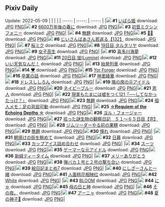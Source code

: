 ## Pixiv Daily
Update: 2022-05-09
|      |      |      |
| :----: | :----: | :----: |
|![](https://pixiv.microyu.workers.dev/c/240x480/img-master/img/2022/05/07/00/00/07/98158966_p0_master1200.jpg) **#1** [いばら姫](https://www.pixiv.net/artworks/98158966) download: [JPG](https://pixiv.microyu.workers.dev/img-original/img/2022/05/07/00/00/07/98158966_p0.jpg) [PNG](https://pixiv.microyu.workers.dev/img-original/img/2022/05/07/00/00/07/98158966_p0.png)|![](https://pixiv.microyu.workers.dev/c/240x480/img-master/img/2022/05/07/00/00/11/98159001_p0_master1200.jpg) **#2** [6600万年後の春に](https://www.pixiv.net/artworks/98159001) download: [JPG](https://pixiv.microyu.workers.dev/img-original/img/2022/05/07/00/00/11/98159001_p0.jpg) [PNG](https://pixiv.microyu.workers.dev/img-original/img/2022/05/07/00/00/11/98159001_p0.png)|![](https://pixiv.microyu.workers.dev/c/240x480/img-master/img/2022/05/07/01/53/50/98160193_p0_master1200.jpg) **#3** [初音ミクシンフォニー](https://www.pixiv.net/artworks/98160193) download: [JPG](https://pixiv.microyu.workers.dev/img-original/img/2022/05/07/01/53/50/98160193_p0.jpg) [PNG](https://pixiv.microyu.workers.dev/img-original/img/2022/05/07/01/53/50/98160193_p0.png)|
|![](https://pixiv.microyu.workers.dev/c/240x480/img-master/img/2022/05/07/00/48/31/98160683_p0_master1200.jpg) **#4** [無題](https://www.pixiv.net/artworks/98160683) download: [JPG](https://pixiv.microyu.workers.dev/img-original/img/2022/05/07/00/48/31/98160683_p0.jpg) [PNG](https://pixiv.microyu.workers.dev/img-original/img/2022/05/07/00/48/31/98160683_p0.png)|![](https://pixiv.microyu.workers.dev/c/240x480/img-master/img/2022/05/07/00/00/03/98158918_p0_master1200.jpg) **#5** [🐯💕](https://www.pixiv.net/artworks/98158918) download: [JPG](https://pixiv.microyu.workers.dev/img-original/img/2022/05/07/00/00/03/98158918_p0.jpg) [PNG](https://pixiv.microyu.workers.dev/img-original/img/2022/05/07/00/00/03/98158918_p0.png)|![](https://pixiv.microyu.workers.dev/c/240x480/img-master/img/2022/05/07/11/06/07/98167566_p0_master1200.jpg) **#6** [じいさんばあさん若返る【132】](https://www.pixiv.net/artworks/98167566) download: [JPG](https://pixiv.microyu.workers.dev/img-original/img/2022/05/07/11/06/07/98167566_p0.jpg) [PNG](https://pixiv.microyu.workers.dev/img-original/img/2022/05/07/11/06/07/98167566_p0.png)|
|![](https://pixiv.microyu.workers.dev/c/240x480/img-master/img/2022/05/08/00/00/01/98185093_p0_master1200.jpg) **#7** [桜ミク](https://www.pixiv.net/artworks/98185093) download: [JPG](https://pixiv.microyu.workers.dev/img-original/img/2022/05/08/00/00/01/98185093_p0.jpg) [PNG](https://pixiv.microyu.workers.dev/img-original/img/2022/05/08/00/00/01/98185093_p0.png)|![](https://pixiv.microyu.workers.dev/c/240x480/img-master/img/2022/05/07/00/00/13/98159015_p0_master1200.jpg) **#8** [19日目,タルタリヤ](https://www.pixiv.net/artworks/98159015) download: [JPG](https://pixiv.microyu.workers.dev/img-original/img/2022/05/07/00/00/13/98159015_p0.jpg) [PNG](https://pixiv.microyu.workers.dev/img-original/img/2022/05/07/00/00/13/98159015_p0.png)|![](https://pixiv.microyu.workers.dev/c/240x480/img-master/img/2022/05/07/00/00/14/98159020_p0_master1200.jpg) **#9** [女子高生](https://www.pixiv.net/artworks/98159020) download: [JPG](https://pixiv.microyu.workers.dev/img-original/img/2022/05/07/00/00/14/98159020_p0.jpg) [PNG](https://pixiv.microyu.workers.dev/img-original/img/2022/05/07/00/00/14/98159020_p0.png)|
|![](https://pixiv.microyu.workers.dev/c/240x480/img-master/img/2022/05/08/00/00/17/98185225_p0_master1200.jpg) **#10** [喜多川海夢](https://www.pixiv.net/artworks/98185225) download: [JPG](https://pixiv.microyu.workers.dev/img-original/img/2022/05/08/00/00/17/98185225_p0.jpg) [PNG](https://pixiv.microyu.workers.dev/img-original/img/2022/05/08/00/00/17/98185225_p0.png)|![](https://pixiv.microyu.workers.dev/c/240x480/img-master/img/2022/05/08/00/00/16/98185216_p0_master1200.jpg) **#11** [20日目,蛍(Lumine)](https://www.pixiv.net/artworks/98185216) download: [JPG](https://pixiv.microyu.workers.dev/img-original/img/2022/05/08/00/00/16/98185216_p0.jpg) [PNG](https://pixiv.microyu.workers.dev/img-original/img/2022/05/08/00/00/16/98185216_p0.png)|![](https://pixiv.microyu.workers.dev/c/240x480/img-master/img/2022/05/07/23/14/29/98165208_p0_master1200.jpg) **#12** [いい天気なんだ！](https://www.pixiv.net/artworks/98165208) download: [JPG](https://pixiv.microyu.workers.dev/img-original/img/2022/05/07/23/14/29/98165208_p0.jpg) [PNG](https://pixiv.microyu.workers.dev/img-original/img/2022/05/07/23/14/29/98165208_p0.png)|
|![](https://pixiv.microyu.workers.dev/c/240x480/img-master/img/2022/05/07/17/59/41/98175092_p0_master1200.jpg) **#13** [始発列車](https://www.pixiv.net/artworks/98175092) download: [JPG](https://pixiv.microyu.workers.dev/img-original/img/2022/05/07/17/59/41/98175092_p0.jpg) [PNG](https://pixiv.microyu.workers.dev/img-original/img/2022/05/07/17/59/41/98175092_p0.png)|![](https://pixiv.microyu.workers.dev/c/240x480/img-master/img/2022/05/07/00/00/04/98158936_p0_master1200.jpg) **#14** [❤️](https://www.pixiv.net/artworks/98158936) download: [JPG](https://pixiv.microyu.workers.dev/img-original/img/2022/05/07/00/00/04/98158936_p0.jpg) [PNG](https://pixiv.microyu.workers.dev/img-original/img/2022/05/07/00/00/04/98158936_p0.png)|![](https://pixiv.microyu.workers.dev/c/240x480/img-master/img/2022/05/08/14/30/11/98189600_p0_master1200.jpg) **#15** [Yor Forger](https://www.pixiv.net/artworks/98189600) download: [JPG](https://pixiv.microyu.workers.dev/img-original/img/2022/05/08/14/30/11/98189600_p0.jpg) [PNG](https://pixiv.microyu.workers.dev/img-original/img/2022/05/08/14/30/11/98189600_p0.png)|
|![](https://pixiv.microyu.workers.dev/c/240x480/img-master/img/2022/05/07/21/19/08/98180232_p0_master1200.jpg) **#16** [卒業の話](https://www.pixiv.net/artworks/98180232) download: [JPG](https://pixiv.microyu.workers.dev/img-original/img/2022/05/07/21/19/08/98180232_p0.jpg) [PNG](https://pixiv.microyu.workers.dev/img-original/img/2022/05/07/21/19/08/98180232_p0.png)|![](https://pixiv.microyu.workers.dev/c/240x480/img-master/img/2022/05/08/01/11/34/98187464_p0_master1200.jpg) **#17** [神里綾華](https://www.pixiv.net/artworks/98187464) download: [JPG](https://pixiv.microyu.workers.dev/img-original/img/2022/05/08/01/11/34/98187464_p0.jpg) [PNG](https://pixiv.microyu.workers.dev/img-original/img/2022/05/08/01/11/34/98187464_p0.png)|![](https://pixiv.microyu.workers.dev/c/240x480/img-master/img/2022/05/07/00/00/03/98158924_p0_master1200.jpg) **#18** [ドレスししろん](https://www.pixiv.net/artworks/98158924) download: [JPG](https://pixiv.microyu.workers.dev/img-original/img/2022/05/07/00/00/03/98158924_p0.jpg) [PNG](https://pixiv.microyu.workers.dev/img-original/img/2022/05/07/00/00/03/98158924_p0.png)|
|![](https://pixiv.microyu.workers.dev/c/240x480/img-master/img/2022/05/07/00/00/15/98159031_p0_master1200.jpg) **#19** [隣の席の元アイドル](https://www.pixiv.net/artworks/98159031) download: [JPG](https://pixiv.microyu.workers.dev/img-original/img/2022/05/07/00/00/15/98159031_p0.jpg) [PNG](https://pixiv.microyu.workers.dev/img-original/img/2022/05/07/00/00/15/98159031_p0.png)|![](https://pixiv.microyu.workers.dev/c/240x480/img-master/img/2022/05/07/19/00/01/98176535_p0_master1200.jpg) **#20** [ネイビーブルー](https://www.pixiv.net/artworks/98176535) download: [JPG](https://pixiv.microyu.workers.dev/img-original/img/2022/05/07/19/00/01/98176535_p0.jpg) [PNG](https://pixiv.microyu.workers.dev/img-original/img/2022/05/07/19/00/01/98176535_p0.png)|![](https://pixiv.microyu.workers.dev/c/240x480/img-master/img/2022/05/07/20/04/57/98178220_p0_master1200.jpg) **#21** [恩人](https://www.pixiv.net/artworks/98178220) download: [JPG](https://pixiv.microyu.workers.dev/img-original/img/2022/05/07/20/04/57/98178220_p0.jpg) [PNG](https://pixiv.microyu.workers.dev/img-original/img/2022/05/07/20/04/57/98178220_p0.png)|
|![](https://pixiv.microyu.workers.dev/c/240x480/img-master/img/2022/05/08/18/06/28/98203546_p0_master1200.jpg) **#22** [現実もたまには嘘をつく121「──してなかったっけ？」](https://www.pixiv.net/artworks/98203546) download: [JPG](https://pixiv.microyu.workers.dev/img-original/img/2022/05/08/18/06/28/98203546_p0.jpg) [PNG](https://pixiv.microyu.workers.dev/img-original/img/2022/05/08/18/06/28/98203546_p0.png)|![](https://pixiv.microyu.workers.dev/c/240x480/img-master/img/2022/05/08/03/54/44/98189987_p0_master1200.jpg) **#23** [無題](https://www.pixiv.net/artworks/98189987) download: [JPG](https://pixiv.microyu.workers.dev/img-original/img/2022/05/08/03/54/44/98189987_p0.jpg) [PNG](https://pixiv.microyu.workers.dev/img-original/img/2022/05/08/03/54/44/98189987_p0.png)|![](https://pixiv.microyu.workers.dev/c/240x480/img-master/img/2022/05/07/09/00/01/98166152_p0_master1200.jpg) **#24** [個人メモ：足の背屈可動](https://www.pixiv.net/artworks/98166152) download: [JPG](https://pixiv.microyu.workers.dev/img-original/img/2022/05/07/09/00/01/98166152_p0.jpg) [PNG](https://pixiv.microyu.workers.dev/img-original/img/2022/05/07/09/00/01/98166152_p0.png)|
|![](https://pixiv.microyu.workers.dev/c/240x480/img-master/img/2022/05/07/21/17/02/98180173_p0_master1200.jpg) **#25** [☆𝐑𝐞𝐪𝐮𝐢𝐞𝐦 𝐨𝐟 𝐭𝐡𝐞 𝐄𝐜𝐡𝐨𝐢𝐧𝐠 𝐃𝐞𝐩𝐭𝐡𝐬 ☆](https://www.pixiv.net/artworks/98180173) download: [JPG](https://pixiv.microyu.workers.dev/img-original/img/2022/05/07/21/17/02/98180173_p0.jpg) [PNG](https://pixiv.microyu.workers.dev/img-original/img/2022/05/07/21/17/02/98180173_p0.png)|![](https://pixiv.microyu.workers.dev/c/240x480/img-master/img/2022/05/07/10/46/56/98167351_p0_master1200.jpg) **#26** [ヨル・フォージャー](https://www.pixiv.net/artworks/98167351) download: [JPG](https://pixiv.microyu.workers.dev/img-original/img/2022/05/07/10/46/56/98167351_p0.jpg) [PNG](https://pixiv.microyu.workers.dev/img-original/img/2022/05/07/10/46/56/98167351_p0.png)|![](https://pixiv.microyu.workers.dev/c/240x480/img-master/img/2022/05/07/00/00/40/98159138_p0_master1200.jpg) **#27** [拾った謎生物の観察日記　５１～６５日目【完】](https://www.pixiv.net/artworks/98159138) download: [JPG](https://pixiv.microyu.workers.dev/img-original/img/2022/05/07/00/00/40/98159138_p0.jpg) [PNG](https://pixiv.microyu.workers.dev/img-original/img/2022/05/07/00/00/40/98159138_p0.png)|
|![](https://pixiv.microyu.workers.dev/c/240x480/img-master/img/2022/05/07/00/00/10/98158991_p0_master1200.jpg) **#28** [ジムリーダーやる前の果穂](https://www.pixiv.net/artworks/98158991) download: [JPG](https://pixiv.microyu.workers.dev/img-original/img/2022/05/07/00/00/10/98158991_p0.jpg) [PNG](https://pixiv.microyu.workers.dev/img-original/img/2022/05/07/00/00/10/98158991_p0.png)|![](https://pixiv.microyu.workers.dev/c/240x480/img-master/img/2022/05/07/22/19/49/98182083_p0_master1200.jpg) **#29** [無題](https://www.pixiv.net/artworks/98182083) download: [JPG](https://pixiv.microyu.workers.dev/img-original/img/2022/05/07/22/19/49/98182083_p0.jpg) [PNG](https://pixiv.microyu.workers.dev/img-original/img/2022/05/07/22/19/49/98182083_p0.png)|![](https://pixiv.microyu.workers.dev/c/240x480/img-master/img/2022/05/07/12/07/41/98168603_p0_master1200.jpg) **#30** [憧れ](https://www.pixiv.net/artworks/98168603) download: [JPG](https://pixiv.microyu.workers.dev/img-original/img/2022/05/07/12/07/41/98168603_p0.jpg) [PNG](https://pixiv.microyu.workers.dev/img-original/img/2022/05/07/12/07/41/98168603_p0.png)|
|![](https://pixiv.microyu.workers.dev/c/240x480/img-master/img/2022/05/07/14/00/02/98170532_p0_master1200.jpg) **#31** [朝焼けの街を眺めて](https://www.pixiv.net/artworks/98170532) download: [JPG](https://pixiv.microyu.workers.dev/img-original/img/2022/05/07/14/00/02/98170532_p0.jpg) [PNG](https://pixiv.microyu.workers.dev/img-original/img/2022/05/07/14/00/02/98170532_p0.png)|![](https://pixiv.microyu.workers.dev/c/240x480/img-master/img/2022/05/07/20/14/39/98178458_p0_master1200.jpg) **#32** [日暮](https://www.pixiv.net/artworks/98178458) download: [JPG](https://pixiv.microyu.workers.dev/img-original/img/2022/05/07/20/14/39/98178458_p0.jpg) [PNG](https://pixiv.microyu.workers.dev/img-original/img/2022/05/07/20/14/39/98178458_p0.png)|![](https://pixiv.microyu.workers.dev/c/240x480/img-master/img/2022/05/07/20/30/01/98178858_p0_master1200.jpg) **#33** [カップアイス詰め合わせ](https://www.pixiv.net/artworks/98178858) download: [JPG](https://pixiv.microyu.workers.dev/img-original/img/2022/05/07/20/30/01/98178858_p0.jpg) [PNG](https://pixiv.microyu.workers.dev/img-original/img/2022/05/07/20/30/01/98178858_p0.png)|
|![](https://pixiv.microyu.workers.dev/c/240x480/img-master/img/2022/05/08/00/00/13/98185190_p0_master1200.jpg) **#34** [スーツ](https://www.pixiv.net/artworks/98185190) download: [JPG](https://pixiv.microyu.workers.dev/img-original/img/2022/05/08/00/00/13/98185190_p0.jpg) [PNG](https://pixiv.microyu.workers.dev/img-original/img/2022/05/08/00/00/13/98185190_p0.png)|![](https://pixiv.microyu.workers.dev/c/240x480/img-master/img/2022/05/08/00/00/17/98185226_p0_master1200.jpg) **#35** [ゲーマーな元アイドル](https://www.pixiv.net/artworks/98185226) download: [JPG](https://pixiv.microyu.workers.dev/img-original/img/2022/05/08/00/00/17/98185226_p0.jpg) [PNG](https://pixiv.microyu.workers.dev/img-original/img/2022/05/08/00/00/17/98185226_p0.png)|![](https://pixiv.microyu.workers.dev/c/240x480/img-master/img/2022/05/08/20/30/00/98207448_p0_master1200.jpg) **#36** [新緑ティータイム](https://www.pixiv.net/artworks/98207448) download: [JPG](https://pixiv.microyu.workers.dev/img-original/img/2022/05/08/20/30/00/98207448_p0.jpg) [PNG](https://pixiv.microyu.workers.dev/img-original/img/2022/05/08/20/30/00/98207448_p0.png)|
|![](https://pixiv.microyu.workers.dev/c/240x480/img-master/img/2022/05/07/00/00/06/98158955_p0_master1200.jpg) **#37** [メリーありがとう](https://www.pixiv.net/artworks/98158955) download: [JPG](https://pixiv.microyu.workers.dev/img-original/img/2022/05/07/00/00/06/98158955_p0.jpg) [PNG](https://pixiv.microyu.workers.dev/img-original/img/2022/05/07/00/00/06/98158955_p0.png)|![](https://pixiv.microyu.workers.dev/c/240x480/img-master/img/2022/05/07/21/54/54/98181296_p0_master1200.jpg) **#38** [弾バカ１号と２号の撃ち合い](https://www.pixiv.net/artworks/98181296) download: [JPG](https://pixiv.microyu.workers.dev/img-original/img/2022/05/07/21/54/54/98181296_p0.jpg) [PNG](https://pixiv.microyu.workers.dev/img-original/img/2022/05/07/21/54/54/98181296_p0.png)|![](https://pixiv.microyu.workers.dev/c/240x480/img-master/img/2022/05/07/18/27/14/98175807_p0_master1200.jpg) **#39** [絵日記まとめ7](https://www.pixiv.net/artworks/98175807) download: [JPG](https://pixiv.microyu.workers.dev/img-original/img/2022/05/07/18/27/14/98175807_p0.jpg) [PNG](https://pixiv.microyu.workers.dev/img-original/img/2022/05/07/18/27/14/98175807_p0.png)|
|![](https://pixiv.microyu.workers.dev/c/240x480/img-master/img/2022/05/07/00/00/55/98159159_p0_master1200.jpg) **#40** [にしざーさんと一緒](https://www.pixiv.net/artworks/98159159) download: [JPG](https://pixiv.microyu.workers.dev/img-original/img/2022/05/07/00/00/55/98159159_p0.jpg) [PNG](https://pixiv.microyu.workers.dev/img-original/img/2022/05/07/00/00/55/98159159_p0.png)|![](https://pixiv.microyu.workers.dev/c/240x480/img-master/img/2022/05/07/12/10/18/98168643_p0_master1200.jpg) **#41** [人面桃花相映红](https://www.pixiv.net/artworks/98168643) download: [JPG](https://pixiv.microyu.workers.dev/img-original/img/2022/05/07/12/10/18/98168643_p0.jpg) [PNG](https://pixiv.microyu.workers.dev/img-original/img/2022/05/07/12/10/18/98168643_p0.png)|![](https://pixiv.microyu.workers.dev/c/240x480/img-master/img/2022/05/08/00/00/14/98185200_p0_master1200.jpg) **#42** [White](https://www.pixiv.net/artworks/98185200) download: [JPG](https://pixiv.microyu.workers.dev/img-original/img/2022/05/08/00/00/14/98185200_p0.jpg) [PNG](https://pixiv.microyu.workers.dev/img-original/img/2022/05/08/00/00/14/98185200_p0.png)|
|![](https://pixiv.microyu.workers.dev/c/240x480/img-master/img/2022/05/08/00/00/14/98185199_p0_master1200.jpg) **#43** [BLOOM](https://www.pixiv.net/artworks/98185199) download: [JPG](https://pixiv.microyu.workers.dev/img-original/img/2022/05/08/00/00/14/98185199_p0.jpg) [PNG](https://pixiv.microyu.workers.dev/img-original/img/2022/05/08/00/00/14/98185199_p0.png)|![](https://pixiv.microyu.workers.dev/c/240x480/img-master/img/2022/05/09/02/53/47/98185378_p0_master1200.jpg) **#44** [にゃ](https://www.pixiv.net/artworks/98185378) download: [JPG](https://pixiv.microyu.workers.dev/img-original/img/2022/05/09/02/53/47/98185378_p0.jpg) [PNG](https://pixiv.microyu.workers.dev/img-original/img/2022/05/09/02/53/47/98185378_p0.png)|![](https://pixiv.microyu.workers.dev/c/240x480/img-master/img/2022/05/08/19/34/38/98205871_p0_master1200.jpg) **#45** [母の日と神](https://www.pixiv.net/artworks/98205871) download: [JPG](https://pixiv.microyu.workers.dev/img-original/img/2022/05/08/19/34/38/98205871_p0.jpg) [PNG](https://pixiv.microyu.workers.dev/img-original/img/2022/05/08/19/34/38/98205871_p0.png)|
|![](https://pixiv.microyu.workers.dev/c/240x480/img-master/img/2022/05/07/02/45/45/98162849_p0_master1200.jpg) **#46** [その夜。](https://www.pixiv.net/artworks/98162849) download: [JPG](https://pixiv.microyu.workers.dev/img-original/img/2022/05/07/02/45/45/98162849_p0.jpg) [PNG](https://pixiv.microyu.workers.dev/img-original/img/2022/05/07/02/45/45/98162849_p0.png)|![](https://pixiv.microyu.workers.dev/c/240x480/img-master/img/2022/05/08/00/27/33/98186261_p0_master1200.jpg) **#47** [アーニャ](https://www.pixiv.net/artworks/98186261) download: [JPG](https://pixiv.microyu.workers.dev/img-original/img/2022/05/08/00/27/33/98186261_p0.jpg) [PNG](https://pixiv.microyu.workers.dev/img-original/img/2022/05/08/00/27/33/98186261_p0.png)|![](https://pixiv.microyu.workers.dev/c/240x480/img-master/img/2022/05/08/00/00/21/98185254_p0_master1200.jpg) **#48** [夏の神子🌸](https://www.pixiv.net/artworks/98185254) download: [JPG](https://pixiv.microyu.workers.dev/img-original/img/2022/05/08/00/00/21/98185254_p0.jpg) [PNG](https://pixiv.microyu.workers.dev/img-original/img/2022/05/08/00/00/21/98185254_p0.png)|
